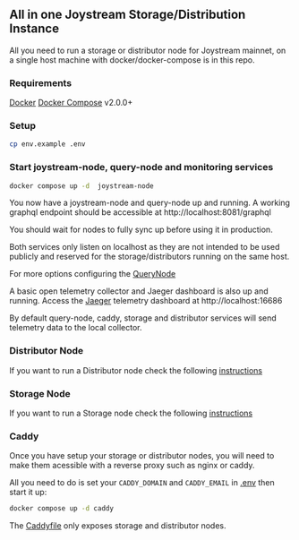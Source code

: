 ## All in one Joystream Storage/Distribution Instance

All you need to run a storage or distributor node for Joystream mainnet, on a single host machine with docker/docker-compose is in this repo.

### Requirements

[Docker](https://docs.docker.com/get-docker/)
[Docker Compose](https://docs.docker.com/compose/install/#install-compose) v2.0.0+

### Setup

```sh
cp env.example .env
```

### Start joystream-node, query-node and monitoring services

```sh
docker compose up -d  joystream-node
```

You now have a joystream-node and query-node up and running.
A working graphql endpoint should be accessible at http://localhost:8081/graphql

You should wait for nodes to fully sync up before using it in production.

Both services only listen on localhost as they are not intended to be used publicly and reserved for the storage/distributors running on the same host.

For more options configuring the [QueryNode](./docs/QUERYNODE.md)

A basic open telemetry collector and Jaeger dashboard is also up and running.
Access the [Jaeger](https://www.jaegertracing.io/) telemetry dashboard at http://localhost:16686

By default query-node, caddy, storage and distributor services will send telemetry data to the local collector.

### Distributor Node
If you want to run a Distributor node check the following [instructions](./docs/DISTRIBUTOR.md)

### Storage Node
If you want to run a Storage node check the following [instructions](./docs/STORAGE.md)

### Caddy
Once you have setup your storage or distributor nodes, you will need to make them acessible with a reverse proxy such as nginx or caddy. 

All you need to do is set your `CADDY_DOMAIN` and `CADDY_EMAIL` in [.env](./.env) then start it up:

```sh
docker compose up -d caddy
```

The [Caddyfile](./Caddyfile) only exposes storage and distributor nodes.
